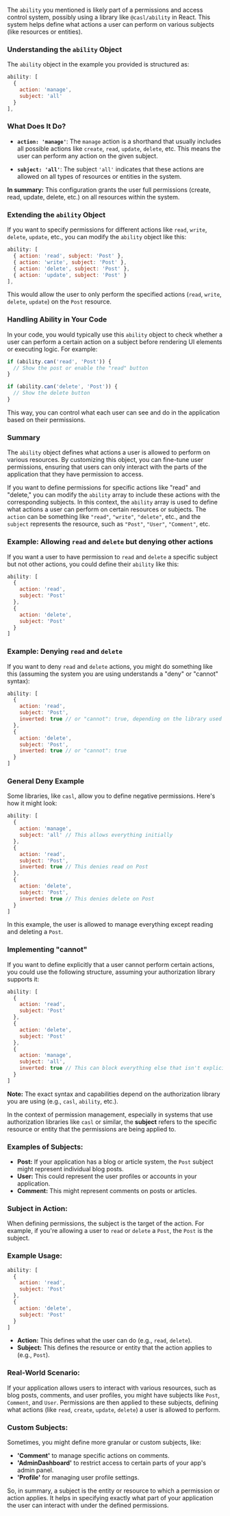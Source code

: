 The `ability` you mentioned is likely part of a permissions and access control system, possibly using a library like `@casl/ability` in React. This system helps define what actions a user can perform on various subjects (like resources or entities).

### Understanding the `ability` Object

The `ability` object in the example you provided is structured as:

```javascript
ability: [
  {
    action: 'manage',
    subject: 'all'
  }
],
```

### What Does It Do?

- **`action: 'manage'`**: The `manage` action is a shorthand that usually includes all possible actions like `create`, `read`, `update`, `delete`, etc. This means the user can perform any action on the given subject.

- **`subject: 'all'`**: The subject `'all'` indicates that these actions are allowed on all types of resources or entities in the system.

**In summary:** This configuration grants the user full permissions (create, read, update, delete, etc.) on all resources within the system.

### Extending the `ability` Object

If you want to specify permissions for different actions like `read`, `write`, `delete`, `update`, etc., you can modify the `ability` object like this:

```javascript
ability: [
  { action: 'read', subject: 'Post' },
  { action: 'write', subject: 'Post' },
  { action: 'delete', subject: 'Post' },
  { action: 'update', subject: 'Post' }
],
```

This would allow the user to only perform the specified actions (`read`, `write`, `delete`, `update`) on the `Post` resource.

### Handling Ability in Your Code

In your code, you would typically use this `ability` object to check whether a user can perform a certain action on a subject before rendering UI elements or executing logic. For example:

```javascript
if (ability.can('read', 'Post')) {
  // Show the post or enable the "read" button
}

if (ability.can('delete', 'Post')) {
  // Show the delete button
}
```

This way, you can control what each user can see and do in the application based on their permissions.

### Summary

The `ability` object defines what actions a user is allowed to perform on various resources. By customizing this object, you can fine-tune user permissions, ensuring that users can only interact with the parts of the application that they have permission to access.



If you want to define permissions for specific actions like "read" and "delete," you can modify the `ability` array to include these actions with the corresponding subjects. In this context, the `ability` array is used to define what actions a user can perform on certain resources or subjects. The `action` can be something like `"read"`, `"write"`, `"delete"`, etc., and the `subject` represents the resource, such as `"Post"`, `"User"`, `"Comment"`, etc.

### Example: Allowing `read` and `delete` but denying other actions

If you want a user to have permission to `read` and `delete` a specific subject but not other actions, you could define their `ability` like this:

```javascript
ability: [
  {
    action: 'read',
    subject: 'Post'
  },
  {
    action: 'delete',
    subject: 'Post'
  }
]
```

### Example: Denying `read` and `delete`

If you want to deny `read` and `delete` actions, you might do something like this (assuming the system you are using understands a "deny" or "cannot" syntax):

```javascript
ability: [
  {
    action: 'read',
    subject: 'Post',
    inverted: true // or "cannot": true, depending on the library used
  },
  {
    action: 'delete',
    subject: 'Post',
    inverted: true // or "cannot": true
  }
]
```

### General Deny Example
Some libraries, like `casl`, allow you to define negative permissions. Here's how it might look:

```javascript
ability: [
  {
    action: 'manage',
    subject: 'all' // This allows everything initially
  },
  {
    action: 'read',
    subject: 'Post',
    inverted: true // This denies read on Post
  },
  {
    action: 'delete',
    subject: 'Post',
    inverted: true // This denies delete on Post
  }
]
```

In this example, the user is allowed to manage everything except reading and deleting a `Post`.

### Implementing "cannot"
If you want to define explicitly that a user cannot perform certain actions, you could use the following structure, assuming your authorization library supports it:

```javascript
ability: [
  {
    action: 'read',
    subject: 'Post'
  },
  {
    action: 'delete',
    subject: 'Post'
  },
  {
    action: 'manage',
    subject: 'all',
    inverted: true // This can block everything else that isn't explicitly allowed
  }
]
```

**Note:** The exact syntax and capabilities depend on the authorization library you are using (e.g., `casl`, `ability`, etc.).

In the context of permission management, especially in systems that use authorization libraries like `casl` or similar, the **subject** refers to the specific resource or entity that the permissions are being applied to.

### Examples of Subjects:
- **Post:** If your application has a blog or article system, the `Post` subject might represent individual blog posts.
- **User:** This could represent the user profiles or accounts in your application.
- **Comment:** This might represent comments on posts or articles.

### Subject in Action:
When defining permissions, the subject is the target of the action. For example, if you're allowing a user to `read` or `delete` a `Post`, the `Post` is the subject.

### Example Usage:
```javascript
ability: [
  {
    action: 'read',
    subject: 'Post'
  },
  {
    action: 'delete',
    subject: 'Post'
  }
]
```

- **Action:** This defines what the user can do (e.g., `read`, `delete`).
- **Subject:** This defines the resource or entity that the action applies to (e.g., `Post`).

### Real-World Scenario:
If your application allows users to interact with various resources, such as blog posts, comments, and user profiles, you might have subjects like `Post`, `Comment`, and `User`. Permissions are then applied to these subjects, defining what actions (like `read`, `create`, `update`, `delete`) a user is allowed to perform.

### Custom Subjects:
Sometimes, you might define more granular or custom subjects, like:
- **'Comment'** to manage specific actions on comments.
- **'AdminDashboard'** to restrict access to certain parts of your app's admin panel.
- **'Profile'** for managing user profile settings.

So, in summary, a subject is the entity or resource to which a permission or action applies. It helps in specifying exactly what part of your application the user can interact with under the defined permissions.